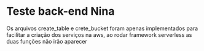 # Teste back-end Nina
Os arquivos create_table e crete_bucket foram apenas implementados para facilitar a criação dos serviços na aws, ao rodar framework serverless as duas funções não irão aparecer
